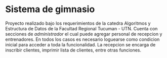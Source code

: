 # Sistema de gimnasio

Proyecto realizado bajo los requerimientos de la catedra Algoritmos y Estructura de Datos de la Facultad Regional Tucuman - UTN.
Cuenta con secciones de _administrador_ el cual puede agregar personal de recepcion y entrenadores. En todos los casos es necesario loguearse como condicion inicial para acceder a toda la funcionalidad. La recepcion se encarga de inscribir clientes, imprimir lista de clientes, entre otras funciones.
